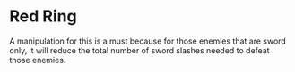 # Red Ring
A manipulation for this is a must because for those enemies that are sword only, it will reduce the total number of sword slashes needed to defeat those enemies.
